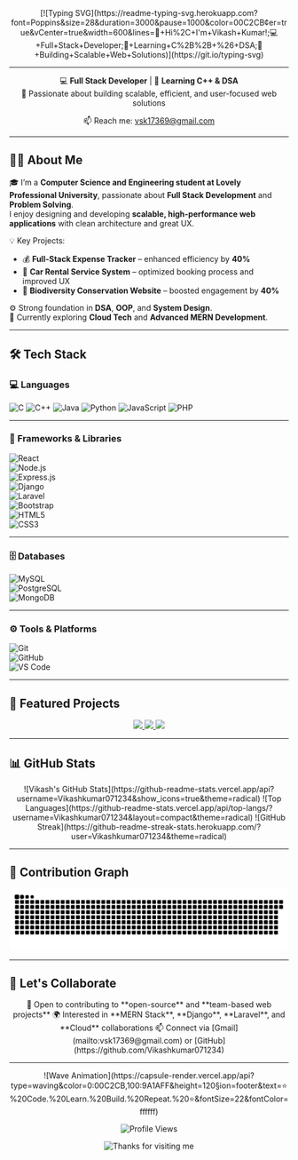 <!-- Animated Typing Header -->
<div align="center">
  [![Typing SVG](https://readme-typing-svg.herokuapp.com?font=Poppins&size=28&duration=3000&pause=1000&color=00C2CB&center=true&vCenter=true&width=600&lines=👋+Hi%2C+I'm+Vikash+Kumar!;💻+Full+Stack+Developer;🌱+Learning+C%2B%2B+%26+DSA;🚀+Building+Scalable+Web+Solutions)](https://git.io/typing-svg)
</div>

---

<div align="center">

💻 **Full Stack Developer** | 🌱 **Learning C++ & DSA**  
🚀 Passionate about building scalable, efficient, and user-focused web solutions

📫 Reach me: [vsk17369@gmail.com](mailto:vsk17369@gmail.com)

</div>

---

## 👨‍💻 About Me
🎓 I’m a **Computer Science and Engineering student at Lovely Professional University**, passionate about **Full Stack Development** and **Problem Solving**.  
I enjoy designing and developing **scalable, high-performance web applications** with clean architecture and great UX.

💡 Key Projects:
- 💰 **Full-Stack Expense Tracker** – enhanced efficiency by **40%**  
- 🚗 **Car Rental Service System** – optimized booking process and improved UX  
- 🌿 **Biodiversity Conservation Website** – boosted engagement by **40%**

⚙️ Strong foundation in **DSA**, **OOP**, and **System Design**.  
🌱 Currently exploring **Cloud Tech** and **Advanced MERN Development**.

---

## 🛠️ Tech Stack

### 💻 Languages
![C](https://img.shields.io/badge/C-00599C?style=for-the-badge&logo=c&logoColor=white) 
![C++](https://img.shields.io/badge/C++-00599C?style=for-the-badge&logo=c%2B%2B&logoColor=white) 
![Java](https://img.shields.io/badge/Java-ED8B00?style=for-the-badge&logo=openjdk&logoColor=white) 
![Python](https://img.shields.io/badge/Python-3776AB?style=for-the-badge&logo=python&logoColor=white) 
![JavaScript](https://img.shields.io/badge/JavaScript-F7DF1E?style=for-the-badge&logo=javascript&logoColor=black) 
![PHP](https://img.shields.io/badge/PHP-777BB4?style=for-the-badge&logo=php&logoColor=white) 

---

### 🧩 Frameworks & Libraries
![React](https://img.shields.io/badge/React-20232A?style=for-the-badge&logo=react&logoColor=61DAFB)  
![Node.js](https://img.shields.io/badge/Node.js-43853D?style=for-the-badge&logo=node.js&logoColor=white)  
![Express.js](https://img.shields.io/badge/Express.js-404D59?style=for-the-badge)  
![Django](https://img.shields.io/badge/Django-092E20?style=for-the-badge&logo=django&logoColor=white)  
![Laravel](https://img.shields.io/badge/Laravel-FF2D20?style=for-the-badge&logo=laravel&logoColor=white)  
![Bootstrap](https://img.shields.io/badge/Bootstrap-7952B3?style=for-the-badge&logo=bootstrap&logoColor=white)  
![HTML5](https://img.shields.io/badge/HTML5-E34F26?style=for-the-badge&logo=html5&logoColor=white)  
![CSS3](https://img.shields.io/badge/CSS3-1572B6?style=for-the-badge&logo=css3&logoColor=white)  

---

### 🗄️ Databases
![MySQL](https://img.shields.io/badge/MySQL-005C84?style=for-the-badge&logo=mysql&logoColor=white)  
![PostgreSQL](https://img.shields.io/badge/PostgreSQL-316192?style=for-the-badge&logo=postgresql&logoColor=white)  
![MongoDB](https://img.shields.io/badge/MongoDB-4EA94B?style=for-the-badge&logo=mongodb&logoColor=white)  

---

### ⚙️ Tools & Platforms
![Git](https://img.shields.io/badge/Git-F05032?style=for-the-badge&logo=git&logoColor=white)  
![GitHub](https://img.shields.io/badge/GitHub-181717?style=for-the-badge&logo=github)  
![VS Code](https://img.shields.io/badge/VS_Code-0078d7?style=for-the-badge&logo=visual-studio-code&logoColor=white)  

---

## 📂 Featured Projects

<div align="center">
  <a href="https://github.com/Vikashkumar071234/expense-tracker">
    <img src="https://github-readme-stats.vercel.app/api/pin/?username=Vikashkumar071234&repo=expense-tracker&theme=radical" />
  </a>
  <a href="https://github.com/Vikashkumar071234/car-rental-service-">
    <img src="https://github-readme-stats.vercel.app/api/pin/?username=Vikashkumar071234&repo=car-rental-service-&theme=radical" />
  </a>
  <a href="https://github.com/Vikashkumar071234/vk_biodiversity">
    <img src="https://github-readme-stats.vercel.app/api/pin/?username=Vikashkumar071234&repo=vk_biodiversity&theme=radical" />
  </a>
</div>

---

## 📊 GitHub Stats

<div align="center">
  ![Vikash's GitHub Stats](https://github-readme-stats.vercel.app/api?username=Vikashkumar071234&show_icons=true&theme=radical)  
  ![Top Languages](https://github-readme-stats.vercel.app/api/top-langs/?username=Vikashkumar071234&layout=compact&theme=radical)  
  ![GitHub Streak](https://github-readme-streak-stats.herokuapp.com/?user=Vikashkumar071234&theme=radical)
</div>

---

## 🐍 Contribution Graph

<div align="center">
  <img src="https://github.com/SohaHussain/SohaHussain/raw/main/github-contribution-grid-snake.svg" style="max-width: 100%;" />
</div>

---

## 💬 Let's Collaborate

<div align="center">
🤝 Open to contributing to **open-source** and **team-based web projects**  
🌍 Interested in **MERN Stack**, **Django**, **Laravel**, and **Cloud** collaborations  
📫 Connect via [Gmail](mailto:vsk17369@gmail.com) or [GitHub](https://github.com/Vikashkumar071234)
</div>

---

<div align="center">
![Wave Animation](https://capsule-render.vercel.app/api?type=waving&color=0:00C2CB,100:9A1AFF&height=120&section=footer&text=⭐%20Code.%20Learn.%20Build.%20Repeat.%20⭐&fontSize=22&fontColor=ffffff)

![Profile Views](https://komarev.com/ghpvc/?username=Vikashkumar071234&label=Visitors&color=0e75b6&style=for-the-badge)

<img height="30" alt="Thanks for visiting me" width="100%" src="https://raw.githubusercontent.com/jrohitofficial/jrohitofficial/4e5ce489049524edd0a06dcd2fa32edc080b56eb/thankyou%20RJ.svg" />
</div>

